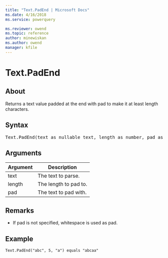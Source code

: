 ```yaml
---
title: "Text.PadEnd | Microsoft Docs"
ms.date: 4/16/2018
ms.service: powerquery

ms.reviewer: owend
ms.topic: reference
author: minewiskan
ms.author: owend
manager: kfile
---
```

# Text.PadEnd

  
## About  
Returns a text value padded at the end with pad to make it at least length characters.  
  
## Syntax

<pre>
Text.PadEnd(text as nullable text, length as number, pad as nullable text) as nullable text  
</pre>
  
## Arguments  
  
|Argument|Description|  
|------------|---------------|  
|text|The text to parse.|  
|length|The length to pad to.|  
|pad|The text to pad with.|  
  
## <a name="__toc360788905"></a>Remarks  
  
-   If pad is not specified, whitespace is used as pad.  
  
## Example  
  
```powerquery-m
Text.PadEnd("abc", 5, "a") equals "abcaa"  
```  
